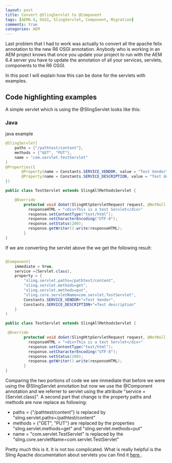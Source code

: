 ```yaml
---
layout: post
title: Convert @SlingServlet to @Component
tags: [AEM6.4, OSGI, SlingServlet, Component, Migration]
comments: true
categories: AEM
---
```



Last problem that I had to work was actually to convert all the apache felix annotation to the new R6 OSGI annotation. Anybody who is working in an AEM project knows that once you update your project to run with the AEM 6.4 server you have to update the annotation of all your services, servlets, components to the R6 OSGI.

In this post I will explain how this can be done for the servlets with examples.

## Code highlighting examples

A simple servlet which is using the @SlingServlet looks like this:

### Java

java example

```java
@SlingServlet(
    paths = {"/pathtest/content"},
    methods = {"GET", "PUT"},
    name = "com.servlet.TestServlet"
)
@Properties({
       @Property(name = Constants.SERVICE_VENDOR, value = "Test Vendor"),
       @Property(name = Constants.SERVICE_DESCRIPTION, value = "Test description"),
})

public class TestServlet extends SlingAllMethodsServlet {

    @Override
        protected void doGet(SlingHttpServletRequest request, @NotNull SlingHttpServletResponse response) throws IOException {
          responseHTML = "<div>This is a test Servlet</div>"
          response.setContentType("text/html");
          response.setCharacterEncoding("UTF-8");
          response.setStatus(200);
          response.getWriter().write(responseHTML);
        }
}
```
If we are converting the servlet above the we get the following result:

```java

@Component(
    immediate = true,
    service ={Servlet.class},
    property = {
        "sling.servlet.paths=/pathtest/content",
        "sling.servlet.methods=get",
        "sling.servlet.methods=put",
        "sling.core.servletName=com.servlet.TestServlet",
        Constants.SERVICE_VENDOR+"=Test Vendor",
        Constants.SERVICE_DESCRIPTION+"=Test description"
    }
)

public class TestServlet extends SlingAllMethodsServlet {

 @Override
        protected void doGet(SlingHttpServletRequest request, @NotNull SlingHttpServletResponse response) throws IOException {
          responseHTML = "<div>This is a test Servlet</div>"
          response.setContentType("text/html");
          response.setCharacterEncoding("UTF-8");
          response.setStatus(200);
          response.getWriter().write(responseHTML);
        }
}
```
Comparing the two portions of code we see immediate that before we were using the @SlingServlet annotation but now we use the @Component annotation and we referrer to servlet using the attribute "service ={Servlet.class}". A second part that change is the property paths and methods are now replace as following:

* paths = {"/pathtest/content"} is replaced by "sling.servlet.paths=/pathtest/content"
* methods = {"GET", "PUT"} are replaced by the properties "sling.servlet.methods=get" and "sling.servlet.methods=put"
* name = "com.servlet.TestServlet" is replaced by the "sling.core.servletName=com.servlet.TestServlet"

Pretty much this is it. It is not too complicated. What is really helpful is the Sling Apache documentation about servlets you can find it [ here ](https://sling.apache.org/documentation/the-sling-engine/servlets.html).

